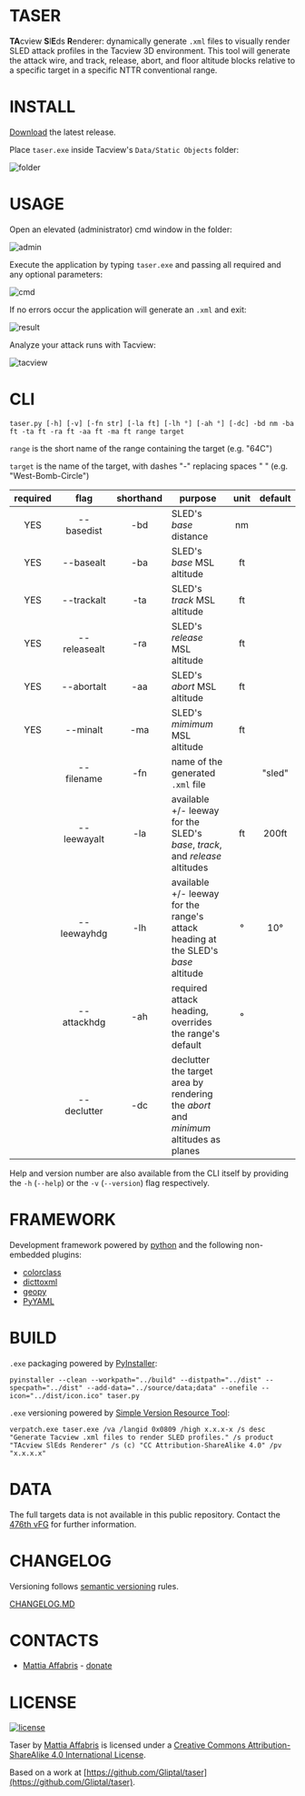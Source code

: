 TASER
======

**TA**cview **S**l**E**ds **R**enderer: dynamically generate `.xml` files to visually render SLED attack profiles in the Tacview 3D environment. This tool will generate the attack wire, and track, release, abort, and floor altitude blocks relative to a specific target in a specific NTTR conventional range.

INSTALL
======

[Download](https://github.com/Gliptal/taser/releases) the latest release.

Place `taser.exe` inside Tacview's `Data/Static Objects` folder:

![folder](http://i.imgur.com/UoaYtNk.jpg)

USAGE
======

Open an elevated (administrator) cmd window in the folder:

![admin](http://i.imgur.com/WdNJzux.jpg)

Execute the application by typing `taser.exe` and passing all required and any optional parameters:

![cmd](http://i.imgur.com/ifD7Y0Z.jpg)

If no errors occur the application will generate an `.xml` and exit:

![result](http://i.imgur.com/VuHqmKg.jpg)

Analyze your attack runs with Tacview:

![tacview](http://i.imgur.com/fM73mBE.jpg)

CLI
======

`taser.py [-h] [-v] [-fn str] [-la ft] [-lh °] [-ah °] [-dc] -bd nm -ba ft -ta ft -ra ft -aa ft -ma ft range target`

`range` is the short name of the range containing the target (e.g. "64C")

`target` is the name of the target, with dashes "-" replacing spaces " " (e.g. "West-Bomb-Circle")

| required | flag | shorthand | purpose | unit | default |
| :---: | :---: | :---: | --- | :---: | :---: |
| YES | --basedist | -bd | SLED's *base* distance | nm | |
| YES | --basealt | -ba | SLED's *base* MSL altitude | ft | |
| YES | --trackalt | -ta | SLED's *track* MSL altitude | ft | |
| YES | --releasealt | -ra | SLED's *release* MSL altitude | ft | |
| YES | --abortalt | -aa | SLED's *abort* MSL altitude | ft | |
| YES | --minalt | -ma | SLED's *mimimum* MSL altitude | ft | |
| | --filename | -fn | name of the generated `.xml` file | | "sled" |
| | --leewayalt | -la | available +/- leeway for the SLED's *base*, *track*, and *release* altitudes | ft | 200ft |
| | --leewayhdg | -lh | available +/- leeway for the range's attack heading at the SLED's *base* altitude | ° | 10° |
| | --attackhdg | -ah | required attack heading, overrides the range's default | ° | |
| | --declutter | -dc | declutter the target area by rendering the *abort* and *minimum* altitudes as planes | | |

Help and version number are also available from the CLI itself by providing the `-h` (`--help`) or the `-v` (`--version`) flag respectively.

FRAMEWORK
======

Development framework powered by [python](https://www.python.org/) and the following non-embedded plugins:

+ [colorclass](https://pypi.python.org/pypi/colorclass)
+ [dicttoxml](https://pypi.python.org/pypi/dicttoxml)
+ [geopy](https://github.com/geopy/geopy)
+ [PyYAML](http://pyyaml.org/)

BUILD
======

`.exe` packaging powered by [PyInstaller](http://www.pyinstaller.org/):

`pyinstaller --clean --workpath="../build" --distpath="../dist" --specpath="../dist" --add-data="../source/data;data" --onefile --icon="../dist/icon.ico" taser.py`

`.exe` versioning powered by [Simple Version Resource Tool](https://www.codeproject.com/articles/37133/simple-version-resource-tool-for-windows):

`verpatch.exe taser.exe /va /langid 0x0809 /high x.x.x-x /s desc "Generate Tacview .xml files to render SLED profiles." /s product "TAcview SlEds Renderer" /s (c) "CC Attribution-ShareAlike 4.0" /pv "x.x.x.x"`

DATA
======

The full targets data is not available in this public repository. Contact the [476th vFG](http://www.476vfightergroup.com/content.php) for further information.

CHANGELOG
======

Versioning follows [semantic versioning](http://semver.org/) rules.

[CHANGELOG.MD](https://github.com/Gliptal/tsr/blob/master/CHANGELOG.md)

CONTACTS
======

- [Mattia Affabris](https://github.com/Gliptal) - [donate](https://www.paypal.me/Gliptal)

LICENSE
======

[![license](https://i.creativecommons.org/l/by-sa/4.0/80x15.png)](http://creativecommons.org/licenses/by-sa/4.0/)

Taser by [Mattia Affabris](mailto:affa@outlook.it) is licensed under a [Creative Commons Attribution-ShareAlike 4.0 International License](http://creativecommons.org/licenses/by-sa/4.0/).

Based on a work at [https://github.com/Gliptal/taser](https://github.com/Gliptal/taser).
